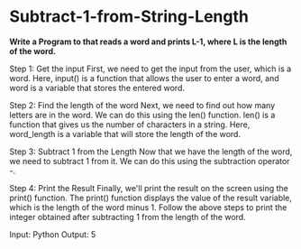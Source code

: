 # Subtract-1-from-String-Length

**Write a Program to that reads a word and prints L-1, where L is the length of the word.**

Step 1: Get the input
First, we need to get the input from the user, which is a word.
Here, input() is a function that allows the user to enter a word, and word is a variable that stores the entered word.

Step 2: Find the length of the word
Next, we need to find out how many letters are in the word. We can do this using the len() function.
len() is a function that gives us the number of characters in a string. Here, word_length is a variable that will store the length of the word.

Step 3: Subtract 1 from the Length
Now that we have the length of the word, we need to subtract 1 from it. We can do this using the subtraction operator -.

Step 4: Print the Result
Finally, we'll print the result on the screen using the print() function.
The print() function displays the value of the result variable, which is the length of the word minus 1.
Follow the above steps to print the integer obtained after subtracting 1 from the length of the word.

Input: Python
Output: 5
